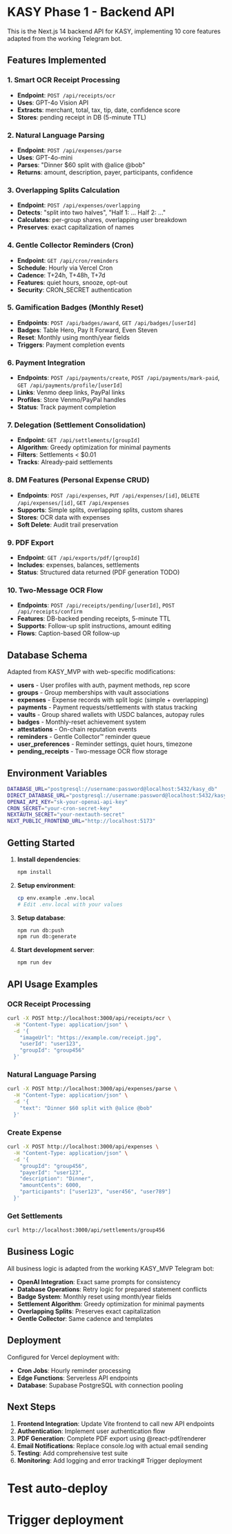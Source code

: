 # KASY Phase 1 - Backend API

This is the Next.js 14 backend API for KASY, implementing 10 core features adapted from the working Telegram bot.

## Features Implemented

### 1. Smart OCR Receipt Processing
- **Endpoint**: `POST /api/receipts/ocr`
- **Uses**: GPT-4o Vision API
- **Extracts**: merchant, total, tax, tip, date, confidence score
- **Stores**: pending receipt in DB (5-minute TTL)

### 2. Natural Language Parsing
- **Endpoint**: `POST /api/expenses/parse`
- **Uses**: GPT-4o-mini
- **Parses**: "Dinner $60 split with @alice @bob"
- **Returns**: amount, description, payer, participants, confidence

### 3. Overlapping Splits Calculation
- **Endpoint**: `POST /api/expenses/overlapping`
- **Detects**: "split into two halves", "Half 1: ... Half 2: ..."
- **Calculates**: per-group shares, overlapping user breakdown
- **Preserves**: exact capitalization of names

### 4. Gentle Collector Reminders (Cron)
- **Endpoint**: `GET /api/cron/reminders`
- **Schedule**: Hourly via Vercel Cron
- **Cadence**: T+24h, T+48h, T+7d
- **Features**: quiet hours, snooze, opt-out
- **Security**: CRON_SECRET authentication

### 5. Gamification Badges (Monthly Reset)
- **Endpoints**: `POST /api/badges/award`, `GET /api/badges/[userId]`
- **Badges**: Table Hero, Pay It Forward, Even Steven
- **Reset**: Monthly using month/year fields
- **Triggers**: Payment completion events

### 6. Payment Integration
- **Endpoints**: `POST /api/payments/create`, `POST /api/payments/mark-paid`, `GET /api/payments/profile/[userId]`
- **Links**: Venmo deep links, PayPal links
- **Profiles**: Store Venmo/PayPal handles
- **Status**: Track payment completion

### 7. Delegation (Settlement Consolidation)
- **Endpoint**: `GET /api/settlements/[groupId]`
- **Algorithm**: Greedy optimization for minimal payments
- **Filters**: Settlements < $0.01
- **Tracks**: Already-paid settlements

### 8. DM Features (Personal Expense CRUD)
- **Endpoints**: `POST /api/expenses`, `PUT /api/expenses/[id]`, `DELETE /api/expenses/[id]`, `GET /api/expenses`
- **Supports**: Simple splits, overlapping splits, custom shares
- **Stores**: OCR data with expenses
- **Soft Delete**: Audit trail preservation

### 9. PDF Export
- **Endpoint**: `GET /api/exports/pdf/[groupId]`
- **Includes**: expenses, balances, settlements
- **Status**: Structured data returned (PDF generation TODO)

### 10. Two-Message OCR Flow
- **Endpoints**: `POST /api/receipts/pending/[userId]`, `POST /api/receipts/confirm`
- **Features**: DB-backed pending receipts, 5-minute TTL
- **Supports**: Follow-up split instructions, amount editing
- **Flows**: Caption-based OR follow-up

## Database Schema

Adapted from KASY_MVP with web-specific modifications:

- **users** - User profiles with auth, payment methods, rep score
- **groups** - Group memberships with vault associations  
- **expenses** - Expense records with split logic (simple + overlapping)
- **payments** - Payment requests/settlements with status tracking
- **vaults** - Group shared wallets with USDC balances, autopay rules
- **badges** - Monthly-reset achievement system
- **attestations** - On-chain reputation events
- **reminders** - Gentle Collector™ reminder queue
- **user_preferences** - Reminder settings, quiet hours, timezone
- **pending_receipts** - Two-message OCR flow storage

## Environment Variables

```bash
DATABASE_URL="postgresql://username:password@localhost:5432/kasy_db"
DIRECT_DATABASE_URL="postgresql://username:password@localhost:5432/kasy_db"
OPENAI_API_KEY="sk-your-openai-api-key"
CRON_SECRET="your-cron-secret-key"
NEXTAUTH_SECRET="your-nextauth-secret"
NEXT_PUBLIC_FRONTEND_URL="http://localhost:5173"
```

## Getting Started

1. **Install dependencies**:
   ```bash
   npm install
   ```

2. **Setup environment**:
   ```bash
   cp env.example .env.local
   # Edit .env.local with your values
   ```

3. **Setup database**:
   ```bash
   npm run db:push
   npm run db:generate
   ```

4. **Start development server**:
   ```bash
   npm run dev
   ```

## API Usage Examples

### OCR Receipt Processing
```bash
curl -X POST http://localhost:3000/api/receipts/ocr \
  -H "Content-Type: application/json" \
  -d '{
    "imageUrl": "https://example.com/receipt.jpg",
    "userId": "user123",
    "groupId": "group456"
  }'
```

### Natural Language Parsing
```bash
curl -X POST http://localhost:3000/api/expenses/parse \
  -H "Content-Type: application/json" \
  -d '{
    "text": "Dinner $60 split with @alice @bob"
  }'
```

### Create Expense
```bash
curl -X POST http://localhost:3000/api/expenses \
  -H "Content-Type: application/json" \
  -d '{
    "groupId": "group456",
    "payerId": "user123",
    "description": "Dinner",
    "amountCents": 6000,
    "participants": ["user123", "user456", "user789"]
  }'
```

### Get Settlements
```bash
curl http://localhost:3000/api/settlements/group456
```

## Business Logic

All business logic is adapted from the working KASY_MVP Telegram bot:

- **OpenAI Integration**: Exact same prompts for consistency
- **Database Operations**: Retry logic for prepared statement conflicts
- **Badge System**: Monthly reset using month/year fields
- **Settlement Algorithm**: Greedy optimization for minimal payments
- **Overlapping Splits**: Preserves exact capitalization
- **Gentle Collector**: Same cadence and templates

## Deployment

Configured for Vercel deployment with:
- **Cron Jobs**: Hourly reminder processing
- **Edge Functions**: Serverless API endpoints
- **Database**: Supabase PostgreSQL with connection pooling

## Next Steps

1. **Frontend Integration**: Update Vite frontend to call new API endpoints
2. **Authentication**: Implement user authentication flow
3. **PDF Generation**: Complete PDF export using @react-pdf/renderer
4. **Email Notifications**: Replace console.log with actual email sending
5. **Testing**: Add comprehensive test suite
6. **Monitoring**: Add logging and error tracking# Trigger deployment
# Test auto-deploy
# Trigger deployment
